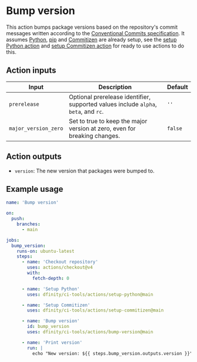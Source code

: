 # Bump version

This action bumps package versions based on the repository's commit messages written according to the [Conventional Commits specification](https://www.conventionalcommits.org/en/v1.0.0/). It assumes [Python](https://www.python.org/), [pip](https://pip.pypa.io/en/stable/) and [Commitizen](https://commitizen-tools.github.io/commitizen/) are already setup, see the [setup Python action](../setup-python/README.md) and [setup Commitizen action](../setup-commitizen/README.md) for ready to use actions to do this.

## Action inputs

| Input                | Description                                                                         | Default |
| -------------------- | ----------------------------------------------------------------------------------- | ------- |
| `prerelease`         | Optional prerelease identifier, supported values include `alpha`, `beta`, and `rc`. | `''`    |
| `major_version_zero` | Set to true to keep the major version at zero, even for breaking changes.           | `false` |

## Action outputs

- `version`: The new version that packages were bumped to.

## Example usage

```yaml
name: 'Bump version'

on:
  push:
    branches:
      - main

jobs:
  bump_version:
    runs-on: ubuntu-latest
    steps:
      - name: 'Checkout repository'
        uses: actions/checkout@v4
        with:
          fetch-depth: 0

      - name: 'Setup Python'
        uses: dfinity/ci-tools/actions/setup-python@main

      - name: 'Setup Commitizen'
        uses: dfinity/ci-tools/actions/setup-commitizen@main

      - name: 'Bump version'
        id: bump_version
        uses: dfinity/ci-tools/actions/bump-version@main

      - name: 'Print version'
        run: |
          echo "New version: ${{ steps.bump_version.outputs.version }}"
```
